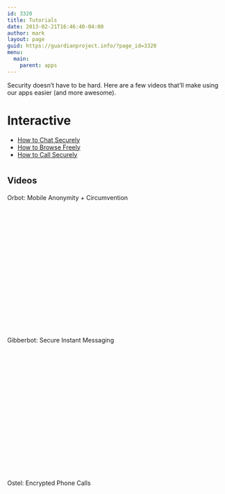 ```yaml
---
id: 3320
title: Tutorials
date: 2013-02-21T16:46:40-04:00
author: mark
layout: page
guid: https://guardianproject.info/?page_id=3320
menu:
  main:
    parent: apps
---
```

Security doesn&#8217;t have to be hard. Here are a few videos that&#8217;ll make using our apps easier (and more awesome).

# Interactive

  * <a href="https://guardianproject.info/howto/chatsecurely" target="_blank">How to Chat Securely</a>
  * <a href="https://guardianproject.info/howto/browsefreely" target="_blank">How to Browse Freely</a>
  * <a href="https://guardianproject.info/howto/callsecurely" target="_blank">How to Call Securely</a>

# <span style="font-size: 20px; font-weight: bold;">Videos</span>

Orbot: Mobile Anonymity + Circumvention

<div class="arve-wrapper" data-mode="normal" data-provider="youtube" id="arve-Dcf5sh99ze0-2" style="max-width:945px;" itemscope itemtype="http://schema.org/VideoObject">
  <div class="arve-embed-container" style="padding-bottom:56.250000%">
  </div>
</div>

Gibberbot: Secure Instant Messaging

<div class="arve-wrapper" data-mode="normal" data-provider="youtube" id="arve-qz2dBvQb4gc" style="max-width:945px;" itemscope itemtype="http://schema.org/VideoObject">
  <div class="arve-embed-container" style="padding-bottom:56.250000%">
  </div>
</div>

Ostel: Encrypted Phone Calls

<div class="arve-wrapper" data-mode="normal" data-provider="youtube" id="arve-BrNC8Mk26Z8" style="max-width:945px;" itemscope itemtype="http://schema.org/VideoObject">
  <div class="arve-embed-container" style="padding-bottom:56.250000%">
  </div>
</div>